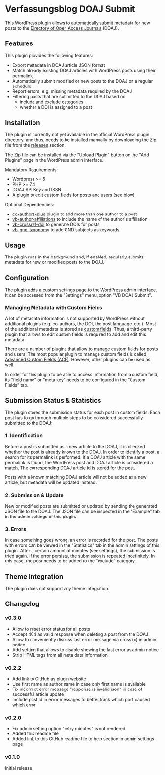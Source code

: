 # Verfassungsblog DOAJ Submit

This WordPress plugin allows to automatically submit metadata for new posts to the [Directory of Open Access Journals](https://doaj.org/) (DOAJ).

## Features

This plugin provides the following features:

- Export metadata in DOAJ article JSON format
- Match already existing DOAJ articles with WordPress posts using their permalink
- Automatically submit modified or new posts to the DOAJ on a regular schedule
- Report errors, e.g. missing metadata required by the DOAJ
- Filtering posts that are submitted to the DOAJ based on
  - include and exclude categories
  - whether a DOI is assigned to a post

## Installation

The plugin is currently not yet available in the official WordPress plugin directory, and thus, needs to be installed manually by downloading the Zip file from the [releases](https://github.com/Verfassungsblog/metadata-wordpress-plugins/releases) section.

The Zip file can be installed via the "Upload Plugin" button on the "Add Plugins" page in the WordPress admin interface.

Mandatory Requirements:
- Wordpress >= 5
- PHP >= 7.4
- DOAJ API Key and ISSN
- A plugin to edit custom fields for posts and users (see blow)

Optional Dependencies:
- [co-authors-plus](https://de.wordpress.org/plugins/co-authors-plus/) plugin to add more than one author to a post
- [vb-author-affiliations](https://github.com/Verfassungsblog/metadata-wordpress-plugins/tree/main/code/packages/vb-author-affiliations) to include the name of the author's affiliation
- [vb-crossref-doi](https://github.com/Verfassungsblog/metadata-wordpress-plugins/tree/main/code/packages/vb-crossref-doi) to generate DOIs for posts
- [vb-gnd-taxonomy](https://github.com/Verfassungsblog/metadata-wordpress-plugins/tree/main/code/packages/vb-gnd-taxonomy) to add GND subjects as keywords

## Usage

The plugin runs in the background and, if enabled, regularly submits metadata for new or modified posts to the DOAJ.

## Configuration

The plugin adds a custom settings page to the WordPress admin interface. It can be accessed from the "Settings" menu, option "VB DOAJ Submit".

### Managing Metadata with Custom Fields

A lot of metadata information is not supported by WordPress without additional plugins (e.g. co-authors, the DOI, the post language, etc.). Most of the additional metadata is stored as [custom fields](https://wordpress.org/documentation/article/assign-custom-fields/). Thus, a third-party plugin that allows to edit custom fields is required to add and edit this metadata.

There are a number of plugins that allow to manage custom fields for posts and users. The most popular plugin to manage custom fields is called [Advanced Custom Fields (ACF)](https://wordpress.org/plugins/advanced-custom-fields/). However, other plugins can be used as well.

In order for this plugin to be able to access information from a custom field, its "field name" or "meta key" needs to be configured in the "Custom Fields" tab.

## Submission Status & Statistics

The plugin stores the submission status for each post in custom fields. Each post has to go through multiple steps to be considered successfully submitted to the DOAJ:

### 1. Identification

Before a post is submitted as a new article to the DOAJ, it is checked whether the post is already known to the DOAJ. In order to identify a post, a search for its permalink is performed. If a DOAJ article with the same permalink is found, the WordPress post and DOAJ article is considered a match. The corresponding DOAJ article id is stored for the post.

Posts with a known matching DOAJ article will not be added as a new article, but metadata will be updated instead.

### 2. Submission & Update

New or modified posts are submitted or updated by sending the generated JSON file to the DOAJ. The JSON file can be inspected in the "Example" tab in the admin settings of this plugin.

### 3. Errors

In case something goes wrong, an error is recorded for the post. The posts with errors can be viewed in the "Statistics" tab in the admin settings of this plugin. After a certain amount of minutes (see settings), the submission is tried again. If the error persists, the submission is repeated indefinitely. In this case, the post needs to be added to the "exclude" category.

## Theme Integration

The plugin does not support any theme integration.

## Changelog

### v0.3.0

- Allow to reset error status for all posts
- Accept 404 as valid response when deleting a post from the DOAJ
- Allow to conveniently dismiss last error message via cross (x) in admin notice
- Add setting that allows to disable showing the last error as admin notice
- Strip HTML tags from all meta data information

### v0.2.2

- Add link to GitHub as plugin website
- Use first name as author name in case only first name is available
- Fix incorrect error message "response is invalid json" in case of successful article update
- Include post id in error messages to better track which post caused which error

### v0.2.0

- Fix admin setting option "retry minutes" is not rendered
- Added this readme file
- Added link to this GitHub readme file to help section in admin settings page

### v0.1.0

Initial release
